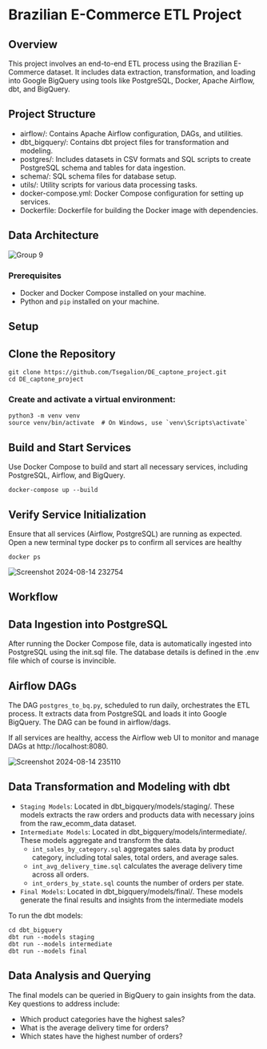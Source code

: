 # Brazilian E-Commerce ETL Project

## Overview

This project involves an end-to-end ETL process using the Brazilian E-Commerce dataset. It includes data extraction, transformation, and loading into Google BigQuery using tools like PostgreSQL, Docker, Apache Airflow, dbt, and BigQuery.


## Project Structure

- airflow/: Contains Apache Airflow configuration, DAGs, and utilities.
- dbt_bigquery/: Contains dbt project files for transformation and modeling.
- postgres/: Includes datasets in CSV formats and SQL scripts to create PostgreSQL schema and tables for data ingestion.
- schema/: SQL schema files for database setup.
- utils/: Utility scripts for various data processing tasks.
- docker-compose.yml: Docker Compose configuration for setting up services.
- Dockerfile: Dockerfile for building the Docker image with dependencies.

## Data Architecture

![Group 9](https://github.com/user-attachments/assets/11df794b-b3bf-4aae-982f-1d0bbdfa0845)

### Prerequisites

- Docker and Docker Compose installed on your machine.
- Python and `pip` installed on your machine.

## Setup

## Clone the Repository

```plaintext
git clone https://github.com/Tsegalion/DE_captone_project.git
cd DE_captone_project
```

### Create and activate a virtual environment:

```plaintext
python3 -m venv venv
source venv/bin/activate  # On Windows, use `venv\Scripts\activate`
```

## Build and Start Services

Use Docker Compose to build and start all necessary services, including PostgreSQL, Airflow, and BigQuery.

```plaintext
docker-compose up --build
```

## Verify Service Initialization

Ensure that all services (Airflow, PostgreSQL) are running as expected. Open a new terminal type docker ps to confirm all services are healthy

```plaintext
docker ps
```

![Screenshot 2024-08-14 232754](https://github.com/user-attachments/assets/14eb9586-731d-448d-b428-0c3e4ebfb743)


## Workflow

## Data Ingestion into PostgreSQL

After running the Docker Compose file, data is automatically ingested into PostgreSQL using the init.sql file. The database details is defined in the .env file which of course is invincible.

## Airflow DAGs

The DAG ```postgres_to_bq.py```, scheduled to run daily, orchestrates the ETL process. It extracts data from PostgreSQL and loads it into Google BigQuery. The DAG can be found in airflow/dags.

If all services are healthy, access the Airflow web UI to monitor and manage DAGs at http://localhost:8080.

![Screenshot 2024-08-14 235110](https://github.com/user-attachments/assets/8f83a552-4676-45f7-83a1-21f35d97f6e7)

## Data Transformation and Modeling with dbt

- ```Staging Models```: Located in dbt_bigquery/models/staging/. These models extracts the raw orders and products data with necessary joins from the raw_ecomm_data dataset.
- ```Intermediate Models```: Located in dbt_bigquery/models/intermediate/. These models aggregate and transform the data.
    - ```int_sales_by_category.sql``` aggregates sales data by product category, including total sales, total orders, and average sales.
    - ```int_avg_delivery_time.sql``` calculates the average delivery time across all orders.
    - ```int_orders_by_state.sql``` counts the number of orders per state.
- ```Final Models```: Located in dbt_bigquery/models/final/. These models generate the final results and insights from the intermediate models

To run the dbt models:

```plaintext
cd dbt_bigquery
dbt run --models staging
dbt run --models intermediate
dbt run --models final
```

##  Data Analysis and Querying
The final models can be queried in BigQuery to gain insights from the data. Key questions to address include:

- Which product categories have the highest sales?
- What is the average delivery time for orders?
- Which states have the highest number of orders?
